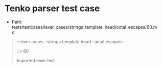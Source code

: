 # Tenko parser test case

- Path: tests/testcases/lexer_cases/strings_template_head/octal_escapes/60.md

> :: lexer cases : strings template head : octal escapes
>
> ::> 60
>
> Imported lexer test
>
> <template head> ZeroToThreeOctalDigit [lookahead @{x2209}@ OctalDigit] (eol/eof)

## FAIL

## Input

`````js
`\11
`````

## Output

_Note: the whole output block is auto-generated. Manual changes will be overwritten!_

Below follow outputs in four parsing modes: sloppy mode, strict mode script goal, module goal, web compat mode (always sloppy).

Note that the output parts are auto-generated by the test runner to reflect actual result.

### Sloppy mode

Parsed with script goal and as if the code did not start with strict mode header.

`````
throws: Lexer error!
    Illegal legacy octal escape in template, where octal escapes are never allowed

start@1:0, error@1:0
╔══╦════════════════
 1 ║ `\11
   ║ ^^^^------- error
╚══╩════════════════

`````

### Strict mode

Parsed with script goal but as if it was starting with `"use strict"` at the top.

_Output same as sloppy mode._

### Module goal

Parsed with the module goal.

_Output same as sloppy mode._

### Web compat mode

Parsed in sloppy script mode but with the web compat flag enabled.

_Output same as sloppy mode._

